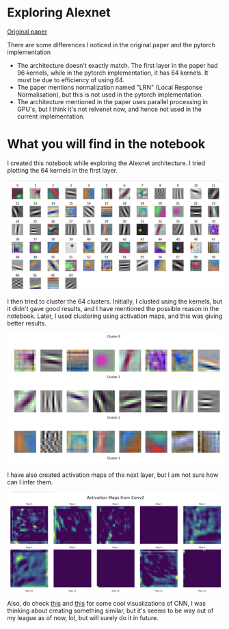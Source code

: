 # Exploring Alexnet 

[Original paper](https://proceedings.neurips.cc/paper_files/paper/2012/file/c399862d3b9d6b76c8436e924a68c45b-Paper.pdf) 

There are some differences I noticed in the original paper and the pytorch implementation

- The architecture doesn't exactly match. The first layer in the paper had 96 kernels, while in the pytorch implementation, it has 64 kernels. It must be due to efficiency of using 64.
- The paper mentions normalization named "LRN" (Local Response Normalisation), but this is not used in the pytorch implementation.
- The architecture mentioned in the paper uses parallel processing in GPU's, but I think it's not relvenet now, and hence not used in the current implementation.

# What you will find in the notebook
I created this notebook while exploring the Alexnet architecture. I tried plotting the 64 kernels in the first layer. 

![kernels](images/first_layer.png)

I then tried to cluster the 64 clusters. Initially, I clusted using the kernels, but it didn't gave good results, and I have mentioned the possible reason in the notebook.
Later, I used clustering using activation maps, and this was giving better results. 

![clusters](images/cluster.png)

I have also created activation maps of the next layer, but I am not sure how can I infer them. 

![activation](images/activation_maps.png)

Also, do check [this](https://adamharley.com/nn_vis/cnn/3d.html) and [this](https://poloclub.github.io/cnn-explainer/) for some cool visualizations of CNN, I was thinking about creating something similar, but it's seems to be way out of my league as of now, lol, but will surely do it in future. 
